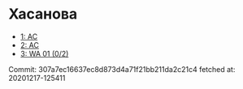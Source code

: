 # Хасанова
- [1: AC](1.md)
- [2: AC](2.md)
- [3: WA 01 (0/2)](3.md)

Commit: 307a7ec16637ec8d873d4a71f21bb211da2c21c4
 fetched at: 20201217-125411
